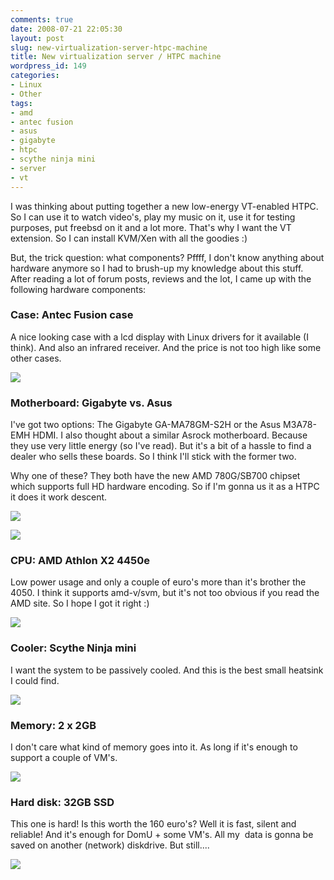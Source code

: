 ```yaml
---
comments: true
date: 2008-07-21 22:05:30
layout: post
slug: new-virtualization-server-htpc-machine
title: New virtualization server / HTPC machine
wordpress_id: 149
categories:
- Linux
- Other
tags:
- amd
- antec fusion
- asus
- gigabyte
- htpc
- scythe ninja mini
- server
- vt
---
```


I was thinking about putting together a new low-energy VT-enabled HTPC. So I can use it to watch video's, play my music on it, use it for testing purposes, put freebsd on it and a lot more. That's why I want the VT extension. So I can install KVM/Xen with all the goodies :)

But, the trick question: what components? Pffff, I don't know anything about hardware anymore so I had to brush-up my knowledge about this stuff. After reading a lot of forum posts, reviews and the lot, I came up with the following hardware components:


### Case: Antec Fusion case


A nice looking case with a lcd display with Linux drivers for it available (I think). And also an infrared receiver. And the price is not too high like some other cases.

![](/images/uploads/2008/07/antec_fusion_black-300x156.jpg)


### Motherboard: Gigabyte vs. Asus


I've got two options: The Gigabyte GA-MA78GM-S2H or the Asus M3A78-EMH HDMI. I also thought about a similar Asrock motherboard. Because they use very little energy (so I've read). But it's a bit of a hassle to find a dealer who sells these boards. So I think I'll stick with the former two.

Why one of these? They both have the new AMD 780G/SB700 chipset which supports full HD hardware encoding. So if I'm gonna us it as a HTPC it does it work descent.

![](/images/uploads/2008/07/ga-ma78gm-s2h-300x286.jpg)

![](/images/uploads/2008/07/m3a78-emh-hdmi-300x287.jpg)


### CPU: AMD Athlon X2 4450e


Low power usage and only a couple of euro's more than it's brother the 4050. I think it supports amd-v/svm, but it's not too obvious if you read the AMD site. So I hope I got it right :)

![](/images/uploads/2008/07/amd-athlon-x2-4450e-300x225.jpg)


### Cooler: Scythe Ninja mini


I want the system to be passively cooled. And this is the best small heatsink I could find.

![](/images/uploads/2008/07/ninja-mini-heatsink-300x252.jpg)


### Memory: 2 x 2GB


I don't care what kind of memory goes into it. As long if it's enough to support a couple of VM's.


![](/images/uploads/2008/07/pxtcddr1dc-300x244.jpg)





### Hard disk: 32GB SSD


This one is hard! Is this worth the 160 euro's? Well it is fast, silent and reliable! And it's enough for DomU + some VM's. All my  data is gonna be saved on another (network) diskdrive. But still....

![](/images/uploads/2008/07/core_ssd_32gb-300x244.jpg)
